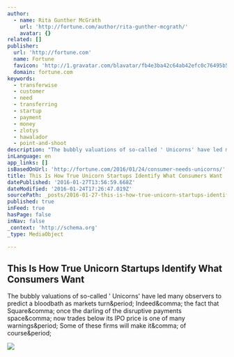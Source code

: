 ```yaml
---
author:
  - name: Rita Gunther McGrath
    url: 'http://fortune.com/author/rita-gunther-mcgrath/'
    avatar: {}
related: []
publisher:
  url: 'http://fortune.com'
  name: Fortune
  favicon: 'http://1.gravatar.com/blavatar/fb4e3ba42c64ab42efc0c76495b59a33?s=16'
  domain: fortune.com
keywords:
  - transferwise
  - customer
  - need
  - transferring
  - startup
  - payment
  - money
  - zlotys
  - hawalador
  - point-and-shoot
description: "The bubbly valuations of so-called ' Unicorns' have led many observers to predict a bloodbath as markets turn. Indeed, the fact that Square, once the darling of the disruptive payments space, now trades below its IPO price is one of many warnings. Some of these firms will make it, of course."
inLanguage: en
app_links: []
isBasedOnUrl: 'http://fortune.com/2016/01/24/consumer-needs-unicorns/'
title: This Is How True Unicorn Startups Identify What Consumers Want
datePublished: '2016-01-27T13:56:59.668Z'
dateModified: '2016-01-24T17:26:47.019Z'
sourcePath: _posts/2016-01-27-this-is-how-true-unicorn-startups-identify-what-consumers-wa.md
published: true
inFeed: true
hasPage: false
inNav: false
_context: 'http://schema.org'
_type: MediaObject

---
```

<article style=""><h1>This Is How True Unicorn Startups Identify What Consumers Want</h1><p>The bubbly valuations of so-called ' Unicorns' have led many observers to predict a bloodbath as markets turn&amp;period; Indeed&amp;comma; the fact that Square&amp;comma; once the darling of the disruptive payments space&amp;comma; now trades below its IPO price is one of many warnings&amp;period; Some of these firms will make it&amp;comma; of course&amp;period;</p><img src="https://fortunedotcom.files.wordpress.com/2015/12/transferwise.jpg?quality=80&amp;w=1024" /></article>